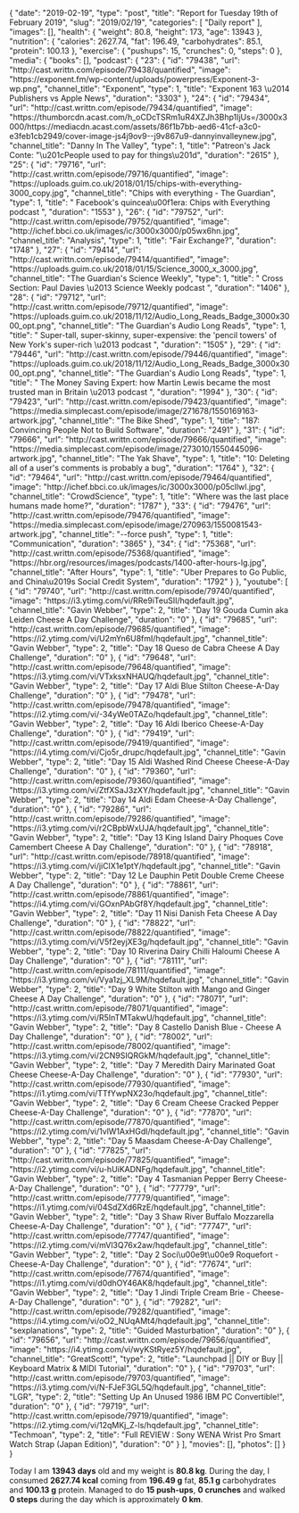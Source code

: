 {
    "date": "2019-02-19",
    "type": "post",
    "title": "Report for Tuesday 19th of February 2019",
    "slug": "2019\/02\/19",
    "categories": [
        "Daily report"
    ],
    "images": [],
    "health": {
        "weight": 80.8,
        "height": 173,
        "age": 13943
    },
    "nutrition": {
        "calories": 2627.74,
        "fat": 196.49,
        "carbohydrates": 85.1,
        "protein": 100.13
    },
    "exercise": {
        "pushups": 15,
        "crunches": 0,
        "steps": 0
    },
    "media": {
        "books": [],
        "podcast": {
            "23": {
                "id": "79438",
                "url": "http:\/\/cast.writtn.com\/episode\/79438\/quantified",
                "image": "https:\/\/exponent.fm\/wp-content\/uploads\/powerpress\/Exponent-3-wp.png",
                "channel_title": "Exponent",
                "type": 1,
                "title": "Exponent 163 \u2014 Publishers vs Apple News",
                "duration": "3303"
            },
            "24": {
                "id": "79434",
                "url": "http:\/\/cast.writtn.com\/episode\/79434\/quantified",
                "image": "https:\/\/thumborcdn.acast.com\/h_oCDcTSRm1uR4XZJh3Bhp1IjUs=\/3000x3000\/https:\/\/mediacdn.acast.com\/assets\/86f1b7bb-aed6-41cf-a3c0-e3feb1cb2949\/cover-image-js4j9ov9--j9v867u9-dannyinvalleynew.jpg",
                "channel_title": "Danny In The Valley",
                "type": 1,
                "title": "Patreon's Jack Conte: \"\u201cPeople used to pay for things\u201d",
                "duration": "2615"
            },
            "25": {
                "id": "79716",
                "url": "http:\/\/cast.writtn.com\/episode\/79716\/quantified",
                "image": "https:\/\/uploads.guim.co.uk\/2018\/01\/15\/chips-with-everything-3000_copy.jpg",
                "channel_title": "Chips with everything - The Guardian",
                "type": 1,
                "title": " Facebook's quincea\u00f1era: Chips with Everything podcast ",
                "duration": "1553"
            },
            "26": {
                "id": "79752",
                "url": "http:\/\/cast.writtn.com\/episode\/79752\/quantified",
                "image": "http:\/\/ichef.bbci.co.uk\/images\/ic\/3000x3000\/p05wx6hn.jpg",
                "channel_title": "Analysis",
                "type": 1,
                "title": "Fair Exchange?",
                "duration": "1748"
            },
            "27": {
                "id": "79414",
                "url": "http:\/\/cast.writtn.com\/episode\/79414\/quantified",
                "image": "https:\/\/uploads.guim.co.uk\/2018\/01\/15\/Science_3000_x_3000.jpg",
                "channel_title": "The Guardian's Science Weekly",
                "type": 1,
                "title": " Cross Section: Paul Davies \u2013 Science Weekly podcast ",
                "duration": "1406"
            },
            "28": {
                "id": "79712",
                "url": "http:\/\/cast.writtn.com\/episode\/79712\/quantified",
                "image": "https:\/\/uploads.guim.co.uk\/2018\/11\/12\/Audio_Long_Reads_Badge_3000x3000_opt.png",
                "channel_title": "The Guardian's Audio Long Reads",
                "type": 1,
                "title": " Super-tall, super-skinny, super-expensive: the 'pencil towers' of New York's super-rich \u2013 podcast ",
                "duration": "1505"
            },
            "29": {
                "id": "79446",
                "url": "http:\/\/cast.writtn.com\/episode\/79446\/quantified",
                "image": "https:\/\/uploads.guim.co.uk\/2018\/11\/12\/Audio_Long_Reads_Badge_3000x3000_opt.png",
                "channel_title": "The Guardian's Audio Long Reads",
                "type": 1,
                "title": " The Money Saving Expert: how Martin Lewis became the most trusted man in Britain \u2013 podcast ",
                "duration": "1994"
            },
            "30": {
                "id": "79423",
                "url": "http:\/\/cast.writtn.com\/episode\/79423\/quantified",
                "image": "https:\/\/media.simplecast.com\/episode\/image\/271678\/1550169163-artwork.jpg",
                "channel_title": "The Bike Shed",
                "type": 1,
                "title": "187: Convincing People Not to Build Software",
                "duration": "2491"
            },
            "31": {
                "id": "79666",
                "url": "http:\/\/cast.writtn.com\/episode\/79666\/quantified",
                "image": "https:\/\/media.simplecast.com\/episode\/image\/273010\/1550445096-artwork.jpg",
                "channel_title": "The Yak Shave",
                "type": 1,
                "title": "10: Deleting all of a user's comments is probably a bug",
                "duration": "1764"
            },
            "32": {
                "id": "79464",
                "url": "http:\/\/cast.writtn.com\/episode\/79464\/quantified",
                "image": "http:\/\/ichef.bbci.co.uk\/images\/ic\/3000x3000\/p05cllwl.jpg",
                "channel_title": "CrowdScience",
                "type": 1,
                "title": "Where was the last place humans made home?",
                "duration": "1787"
            },
            "33": {
                "id": "79476",
                "url": "http:\/\/cast.writtn.com\/episode\/79476\/quantified",
                "image": "https:\/\/media.simplecast.com\/episode\/image\/270963\/1550081543-artwork.jpg",
                "channel_title": "--force push",
                "type": 1,
                "title": "Communication",
                "duration": "3865"
            },
            "34": {
                "id": "75368",
                "url": "http:\/\/cast.writtn.com\/episode\/75368\/quantified",
                "image": "https:\/\/hbr.org\/resources\/images\/podcasts\/1400-after-hours-lg.jpg",
                "channel_title": "After Hours",
                "type": 1,
                "title": "Uber Prepares to Go Public, and China\u2019s Social Credit System",
                "duration": "1792"
            }
        },
        "youtube": [
            {
                "id": "79740",
                "url": "http:\/\/cast.writtn.com\/episode\/79740\/quantified",
                "image": "https:\/\/i3.ytimg.com\/vi\/RRe9iTeuSII\/hqdefault.jpg",
                "channel_title": "Gavin Webber",
                "type": 2,
                "title": "Day 19 Gouda Cumin aka Leiden Cheese A Day Challenge",
                "duration": "0"
            },
            {
                "id": "79685",
                "url": "http:\/\/cast.writtn.com\/episode\/79685\/quantified",
                "image": "https:\/\/i2.ytimg.com\/vi\/U2mYn6U8fmI\/hqdefault.jpg",
                "channel_title": "Gavin Webber",
                "type": 2,
                "title": "Day 18 Queso de Cabra Cheese A Day Challenge",
                "duration": "0"
            },
            {
                "id": "79648",
                "url": "http:\/\/cast.writtn.com\/episode\/79648\/quantified",
                "image": "https:\/\/i3.ytimg.com\/vi\/VTxksxNHAUQ\/hqdefault.jpg",
                "channel_title": "Gavin Webber",
                "type": 2,
                "title": "Day 17 Aldi Blue Stilton Cheese-A-Day Challenge",
                "duration": "0"
            },
            {
                "id": "79478",
                "url": "http:\/\/cast.writtn.com\/episode\/79478\/quantified",
                "image": "https:\/\/i2.ytimg.com\/vi\/-34yWe0TAZo\/hqdefault.jpg",
                "channel_title": "Gavin Webber",
                "type": 2,
                "title": "Day 16 Aldi Iberico Cheese-A-Day Challenge",
                "duration": "0"
            },
            {
                "id": "79419",
                "url": "http:\/\/cast.writtn.com\/episode\/79419\/quantified",
                "image": "https:\/\/i4.ytimg.com\/vi\/Cjo5r_drupc\/hqdefault.jpg",
                "channel_title": "Gavin Webber",
                "type": 2,
                "title": "Day 15 Aldi Washed Rind Cheese Cheese-A-Day Challenge",
                "duration": "0"
            },
            {
                "id": "79360",
                "url": "http:\/\/cast.writtn.com\/episode\/79360\/quantified",
                "image": "https:\/\/i3.ytimg.com\/vi\/ZtfXSaJ3zXY\/hqdefault.jpg",
                "channel_title": "Gavin Webber",
                "type": 2,
                "title": "Day 14 Aldi Edam Cheese-A-Day Challenge",
                "duration": "0"
            },
            {
                "id": "79286",
                "url": "http:\/\/cast.writtn.com\/episode\/79286\/quantified",
                "image": "https:\/\/i3.ytimg.com\/vi\/r2CBpbWxUJA\/hqdefault.jpg",
                "channel_title": "Gavin Webber",
                "type": 2,
                "title": "Day 13 King Island Dairy Phoques Cove Camembert Cheese A Day Challenge",
                "duration": "0"
            },
            {
                "id": "78918",
                "url": "http:\/\/cast.writtn.com\/episode\/78918\/quantified",
                "image": "https:\/\/i3.ytimg.com\/vi\/jiClX1e1ptY\/hqdefault.jpg",
                "channel_title": "Gavin Webber",
                "type": 2,
                "title": "Day 12 Le Dauphin Petit Double Creme Cheese A Day Challenge",
                "duration": "0"
            },
            {
                "id": "78861",
                "url": "http:\/\/cast.writtn.com\/episode\/78861\/quantified",
                "image": "https:\/\/i4.ytimg.com\/vi\/GOxnPAbGf8Y\/hqdefault.jpg",
                "channel_title": "Gavin Webber",
                "type": 2,
                "title": "Day 11 Nisi Danish Feta Cheese A Day Challenge",
                "duration": "0"
            },
            {
                "id": "78822",
                "url": "http:\/\/cast.writtn.com\/episode\/78822\/quantified",
                "image": "https:\/\/i3.ytimg.com\/vi\/V5f2eyjXE3g\/hqdefault.jpg",
                "channel_title": "Gavin Webber",
                "type": 2,
                "title": "Day 10 Riverina Dairy Chilli Haloumi Cheese A Day Challenge",
                "duration": "0"
            },
            {
                "id": "78111",
                "url": "http:\/\/cast.writtn.com\/episode\/78111\/quantified",
                "image": "https:\/\/i3.ytimg.com\/vi\/Vya1zj_XL9M\/hqdefault.jpg",
                "channel_title": "Gavin Webber",
                "type": 2,
                "title": "Day 9 White Stilton with Mango and Ginger Cheese A Day Challenge",
                "duration": "0"
            },
            {
                "id": "78071",
                "url": "http:\/\/cast.writtn.com\/episode\/78071\/quantified",
                "image": "https:\/\/i3.ytimg.com\/vi\/R5InTMTakwU\/hqdefault.jpg",
                "channel_title": "Gavin Webber",
                "type": 2,
                "title": "Day 8 Castello Danish Blue - Cheese A Day Challenge",
                "duration": "0"
            },
            {
                "id": "78002",
                "url": "http:\/\/cast.writtn.com\/episode\/78002\/quantified",
                "image": "https:\/\/i3.ytimg.com\/vi\/2CN9SIQRGkM\/hqdefault.jpg",
                "channel_title": "Gavin Webber",
                "type": 2,
                "title": "Day 7 Meredith Dairy Marinated Goat Cheese Cheese-A-Day Challenge",
                "duration": "0"
            },
            {
                "id": "77930",
                "url": "http:\/\/cast.writtn.com\/episode\/77930\/quantified",
                "image": "https:\/\/i1.ytimg.com\/vi\/TTfYwpNX23o\/hqdefault.jpg",
                "channel_title": "Gavin Webber",
                "type": 2,
                "title": "Day 6 Cream Cheese Cracked Pepper Cheese-A-Day Challenge",
                "duration": "0"
            },
            {
                "id": "77870",
                "url": "http:\/\/cast.writtn.com\/episode\/77870\/quantified",
                "image": "https:\/\/i2.ytimg.com\/vi\/1vlW1AxHGdI\/hqdefault.jpg",
                "channel_title": "Gavin Webber",
                "type": 2,
                "title": "Day 5 Maasdam Cheese-A-Day Challenge",
                "duration": "0"
            },
            {
                "id": "77825",
                "url": "http:\/\/cast.writtn.com\/episode\/77825\/quantified",
                "image": "https:\/\/i2.ytimg.com\/vi\/u-hUiKADNFg\/hqdefault.jpg",
                "channel_title": "Gavin Webber",
                "type": 2,
                "title": "Day 4 Tasmanian Pepper Berry Cheese-A-Day Challenge",
                "duration": "0"
            },
            {
                "id": "77779",
                "url": "http:\/\/cast.writtn.com\/episode\/77779\/quantified",
                "image": "https:\/\/i1.ytimg.com\/vi\/04SdZXd6RzE\/hqdefault.jpg",
                "channel_title": "Gavin Webber",
                "type": 2,
                "title": "Day 3 Shaw River Buffalo Mozzarella Cheese-A-Day Challenge",
                "duration": "0"
            },
            {
                "id": "77747",
                "url": "http:\/\/cast.writtn.com\/episode\/77747\/quantified",
                "image": "https:\/\/i2.ytimg.com\/vi\/mVl3Q76x2aw\/hqdefault.jpg",
                "channel_title": "Gavin Webber",
                "type": 2,
                "title": "Day 2 Soci\u00e9t\u00e9 Roquefort - Cheese-A-Day Challenge",
                "duration": "0"
            },
            {
                "id": "77674",
                "url": "http:\/\/cast.writtn.com\/episode\/77674\/quantified",
                "image": "https:\/\/i1.ytimg.com\/vi\/d0dhOY46AK8\/hqdefault.jpg",
                "channel_title": "Gavin Webber",
                "type": 2,
                "title": "Day 1 Jindi Triple Cream Brie - Cheese-A-Day Challenge",
                "duration": "0"
            },
            {
                "id": "79282",
                "url": "http:\/\/cast.writtn.com\/episode\/79282\/quantified",
                "image": "https:\/\/i4.ytimg.com\/vi\/oO2_NUqAMt4\/hqdefault.jpg",
                "channel_title": "sexplanations",
                "type": 2,
                "title": "Guided Masturbation",
                "duration": "0"
            },
            {
                "id": "79656",
                "url": "http:\/\/cast.writtn.com\/episode\/79656\/quantified",
                "image": "https:\/\/i4.ytimg.com\/vi\/wyKStRyez5Y\/hqdefault.jpg",
                "channel_title": "GreatScott!",
                "type": 2,
                "title": "Launchpad || DIY or Buy || Keyboard Matrix & MIDI Tutorial",
                "duration": "0"
            },
            {
                "id": "79703",
                "url": "http:\/\/cast.writtn.com\/episode\/79703\/quantified",
                "image": "https:\/\/i3.ytimg.com\/vi\/N-FJeF3GL5Q\/hqdefault.jpg",
                "channel_title": "LGR",
                "type": 2,
                "title": "Setting Up An Unused 1986 IBM PC Convertible!",
                "duration": "0"
            },
            {
                "id": "79719",
                "url": "http:\/\/cast.writtn.com\/episode\/79719\/quantified",
                "image": "https:\/\/i2.ytimg.com\/vi\/12qMKj_Z-ls\/hqdefault.jpg",
                "channel_title": "Techmoan",
                "type": 2,
                "title": "Full REVIEW : Sony WENA Wrist Pro Smart Watch Strap (Japan Edition)",
                "duration": "0"
            }
        ],
        "movies": [],
        "photos": []
    }
}

Today I am <strong>13943 days</strong> old and my weight is <strong>80.8 kg</strong>. During the day, I consumed <strong>2627.74 kcal</strong> coming from <strong>196.49 g</strong> fat, <strong>85.1 g</strong> carbohydrates and <strong>100.13 g</strong> protein. Managed to do <strong>15 push-ups</strong>, <strong>0 crunches</strong> and walked <strong>0 steps</strong> during the day which is approximately <strong>0 km</strong>.